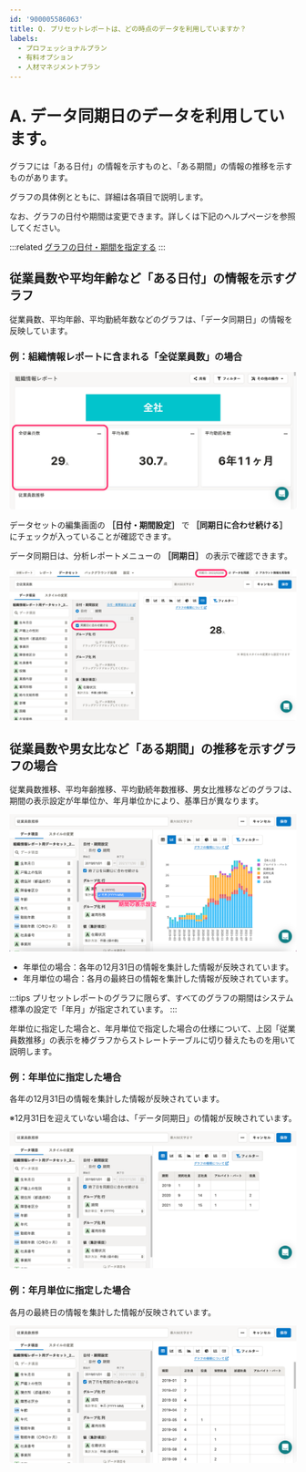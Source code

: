 ```yaml
---
id: '900005586063'
title: Q. プリセットレポートは、どの時点のデータを利用していますか？
labels:
  - プロフェッショナルプラン
  - 有料オプション
  - 人材マネジメントプラン
---
```

# A. データ同期日のデータを利用しています。

グラフには「ある日付」の情報を示すものと、「ある期間」の情報の推移を示すものがあります。

グラフの具体例とともに、詳細は各項目で説明します。

なお、グラフの日付や期間は変更できます。詳しくは下記のヘルプページを参照してください。

:::related
[グラフの日付・期間を指定する](https://knowledge.smarthr.jp/hc/ja/articles/900005586003)
:::

## 従業員数や平均年齢など「ある日付」の情報を示すグラフ

従業員数、平均年齢、平均勤続年数などのグラフは、「データ同期日」の情報を反映しています。

### 例：組織情報レポートに含まれる「全従業員数」の場合

![](./00___________________SmartHR.png)

データセットの編集画面の **［日付・期間設定］** で **［同期日に合わせ続ける］** にチェックが入っていることが確認できます。

データ同期日は、分析レポートメニューの **［同期日］** の表示で確認できます。

![](./Q________________.png)

## 従業員数や男女比など「ある期間」の推移を示すグラフの場合

従業員数推移、平均年齢推移、平均勤続年数推移、男女比推移などのグラフは、期間の表示設定が年単位か、年月単位かにより、基準日が異なります。

![](./__________2021-12-21_16_16_57.png)

- 年単位の場合：各年の12月31日の情報を集計した情報が反映されています。
- 年月単位の場合：各月の最終日の情報を集計した情報が反映されています。

:::tips
プリセットレポートのグラフに限らず、すべてのグラフの期間はシステム標準の設定で「年月」が指定されています。
:::

年単位に指定した場合と、年月単位で指定した場合の仕様について、上図「従業員数推移」の表示を棒グラフからストレートテーブルに切り替えたものを用いて説明します。

### 例：年単位に指定した場合

各年の12月31日の情報を集計した情報が反映されています。

※12月31日を迎えていない場合は、「データ同期日」の情報が反映されています。

![](./01___________________SmartHR.png)

### 例：年月単位に指定した場合

各月の最終日の情報を集計した情報が反映されています。

![](./02___________________SmartHR.png)
